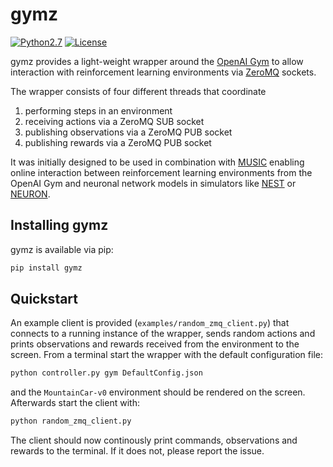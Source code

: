 # gymz
[![Python2.7](https://img.shields.io/badge/python-2.7-blue.svg)](https://www.python.org/)
[![License](http://img.shields.io/:license-MIT-green.svg)](https://opensource.org/licenses/MIT)

gymz provides a light-weight wrapper around the [OpenAI Gym](https://gym.openai.com/) to allow interaction with reinforcement learning environments via [ZeroMQ](http://zeromq.org/) sockets.

The wrapper consists of four different threads that coordinate

1. performing steps in an environment
2. receiving actions via a ZeroMQ SUB socket
3. publishing observations via a ZeroMQ PUB socket
4. publishing rewards via a ZeroMQ PUB socket

It was initially designed to be used in combination with [MUSIC](https://github.com/incf-music) enabling online interaction between reinforcement learning environments from the OpenAI Gym and neuronal network models in simulators like [NEST](http://nest-simulator.org/) or [NEURON](http://www.neuron.yale.edu/neuron/).

## Installing gymz
gymz is available via pip:

```bash
pip install gymz
```

## Quickstart
An example client is provided (`examples/random_zmq_client.py`) that connects to a running instance of the wrapper, sends random actions and prints observations and rewards received from the environment to the screen. From a terminal start the wrapper with the default configuration file:

```bash
python controller.py gym DefaultConfig.json
```

and the `MountainCar-v0` environment should be rendered on the screen. Afterwards start the client with:

```bash
python random_zmq_client.py
```

The client should now continously print commands, observations and rewards to the terminal. If it does not, please report the issue.
